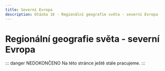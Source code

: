 ```yaml
---
title: Severní Evropa
description: Otázka 16 - Regionální geografie světa - severní Evropa
---
```


# **Regionální geografie světa - severní Evropa**

::: danger NEDOKONČENO
Na této stránce ještě stále pracujeme.
:::
